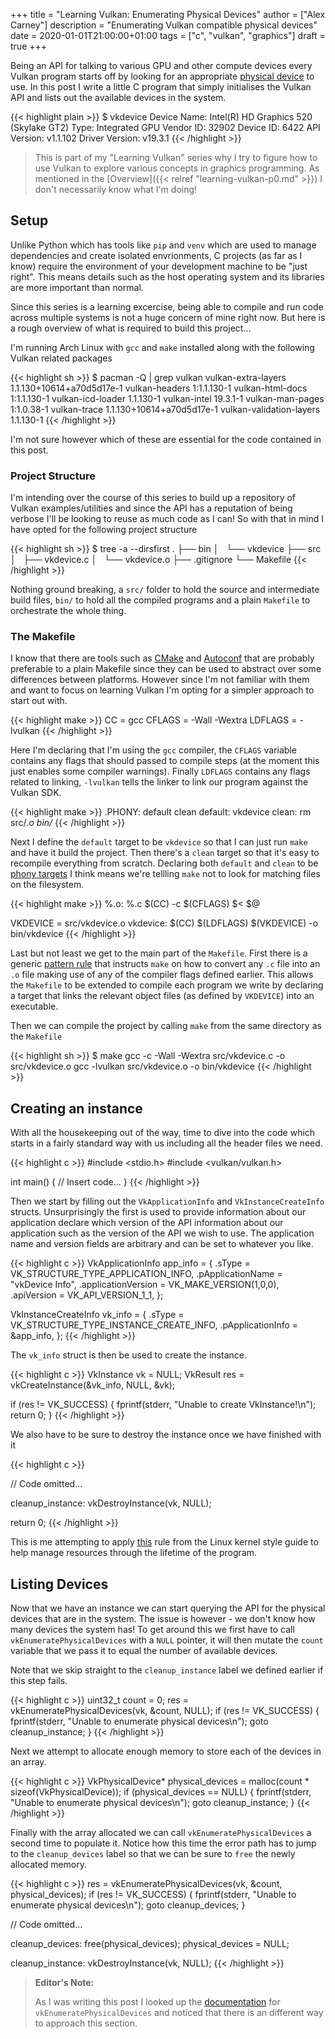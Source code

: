 +++
title = "Learning Vulkan: Enumerating Physical Devices"
author = ["Alex Carney"]
description = "Enumerating Vulkan compatible physical devices"
date = 2020-01-01T21:00:00+01:00
tags = ["c", "vulkan", "graphics"]
draft = true
+++

Being an API for talking to various GPU and other compute devices every Vulkan
program starts off by looking for an appropriate [physical device][VkPhysicalDevice]
to use. In this post I write a little C program that simply initialises the Vulkan
API and lists out the available devices in the system.

{{< highlight plain >}}
$ vkdevice
Device Name:            Intel(R) HD Graphics 520 (Skylake GT2)
  Type:                 Integrated GPU
  Vendor ID:            32902
  Device ID:            6422
  API Version:          v1.1.102
  Driver Version:       v19.3.1
{{< /highlight >}}

<!--more-->

> This is part of my "Learning Vulkan" series why I try to figure how to use
> Vulkan to explore various concepts in graphics programming. As mentioned in
> the [Overview]({{< relref "learning-vulkan-p0.md" >}}) I don't necessarily
> know what I'm doing!

## Setup

Unlike Python which has tools like `pip` and `venv` which are used to manage
dependencies and create isolated envrionments, C projects (as far as I know)
require the environment of your development machine to be "just right". This means
details such as the host operating system and its libraries are more important
than normal.

Since this series is a learning excercise, being able to compile and run code
across multiple systems is not a huge concern of mine right now. But here is a rough
overview of what is required to build this project...

I'm running Arch Linux with `gcc` and `make` installed along with the following
Vulkan related packages

{{< highlight sh >}}
$ pacman -Q | grep vulkan
vulkan-extra-layers 1.1.130+10614+a70d5d17e-1
vulkan-headers 1:1.1.130-1
vulkan-html-docs 1:1.1.130-1
vulkan-icd-loader 1.1.130-1
vulkan-intel 19.3.1-1
vulkan-man-pages 1:1.0.38-1
vulkan-trace 1.1.130+10614+a70d5d17e-1
vulkan-validation-layers 1.1.130-1
{{< /highlight >}}

I'm not sure however which of these are essential for the code contained in this
post.

### Project Structure

I'm intending over the course of this series to build up a repository of Vulkan
examples/utilities and since the API  has a reputation of being verbose I'll be looking
to reuse as much code as I can! So with that in mind I have opted for the following
project structure

{{< highlight sh >}}
$ tree -a --dirsfirst
.
├── bin
│   └── vkdevice
├── src
│   ├── vkdevice.c
│   └── vkdevice.o
├── .gitignore
└── Makefile
{{< /highlight >}}

Nothing ground breaking, a `src/` folder to hold the source and intermediate build files,
`bin/` to hold all the compiled programs and a plain `Makefile` to orchestrate the whole
thing.

### The Makefile

I know that there are tools such as [CMake][cmake] and [Autoconf][autoconf] that are
probably preferable to a plain Makefile since they can be used to abstract over some
differences between platforms. However since I'm not familiar with them and want to
focus on learning Vulkan I'm opting for a simpler approach to start out with.

{{< highlight make >}}
CC = gcc
CFLAGS = -Wall -Wextra
LDFLAGS = -lvulkan
{{< /highlight >}}

Here I'm declaring that I'm using the `gcc` compiler, the `CFLAGS` variable contains any
flags that should passed to compile steps (at the moment this just enables some compiler
warnings). Finally `LDFLAGS` contains any flags related to linking, `-lvulkan` tells the
linker to link our program against the Vulkan SDK.

{{< highlight make >}}
.PHONY: default clean
default: vkdevice
clean:
    rm src/*.o bin/*
{{< /highlight >}}

Next I define the `default` target to be `vkdevice` so that I can just run `make` and
have it build the project. Then there's a `clean` target so that it's easy to recompile
everything from scratch. Declaring both `default` and `clean` to be
[phony targets][phony-target] I think means we're tellling `make` not to look for
matching files on the filesystem.

{{< highlight make >}}
%.o: %.c
    $(CC) -c $(CFLAGS) $< $@

VKDEVICE = src/vkdevice.o
vkdevice:
    $(CC) $(LDFLAGS) $(VKDEVICE) -o bin/vkdevice
{{< /highlight >}}

Last but not least we get to the main part of the `Makefile`. First there is a generic
[pattern rule][pattern-rule] that instructs `make` on how to convert any `.c` file into
an `.o` file making use of any of the compiler flags defined earlier. This allows the
`Makefile` to be extended to compile each program we write by declaring a target that
links the relevant object files (as defined by `VKDEVICE`) into an executable.

Then we can compile the project by calling `make` from the same directory as the
`Makefile`

{{< highlight sh >}}
$ make
gcc -c -Wall -Wextra src/vkdevice.c -o src/vkdevice.o
gcc -lvulkan src/vkdevice.o -o bin/vkdevice
{{< /highlight >}}

## Creating an instance

With all the housekeeping out of the way, time to dive into the code which starts in
a fairly standard way with us including all the header files we need.

{{< highlight c >}}
#include <stdio.h>
#include <vulkan/vulkan.h>

int main() {
    // Insert code...
}
{{< /highlight >}}

Then we start by filling out the `VkApplicationInfo` and `VkInstanceCreateInfo` structs.
Unsurprisingly the first is used to provide information about our application declare
which version of the API information about our application such as the version of the
API we wish to use. The application name and version fields are arbitrary and
can be set to whatever you like.

{{< highlight c >}}
VkApplicationInfo app_info = {
    .sType = VK_STRUCTURE_TYPE_APPLICATION_INFO,
    .pApplicationName = "vkDevice Info",
    .applicationVersion = VK_MAKE_VERSION(1,0,0),
    .apiVersion = VK_API_VERSION_1_1,
};

VkInstanceCreateInfo vk_info = {
    .sType = VK_STRUCTURE_TYPE_INSTANCE_CREATE_INFO,
    .pApplicationInfo = &app_info,
};
{{< /highlight >}}

The `vk_info` struct is then be used to create the instance.

{{< highlight c >}}
VkInstance vk = NULL;
VkResult res = vkCreateInstance(&vk_info, NULL, &vk);

if (res != VK_SUCCESS) {
    fprintf(stderr, "Unable to create VkInstance!\n");
    return 0;
}
{{< /highlight >}}

We also have to be sure to destroy the instance once we have finished with it

{{< highlight c >}}

// Code omitted...

cleanup_instance:
    vkDestroyInstance(vk, NULL);

return 0;
{{< /highlight >}}

This is me attempting to apply [this][kernel-style] rule from the Linux kernel style
guide to help manage resources through the lifetime of the program.

## Listing Devices

Now that we have an instance we can start querying the API for the physical devices that
are in the system. The issue is however - we don't know how many devices the system has!
To get around this we first have to call `vkEnumeratePhysicalDevices` with a `NULL`
pointer, it will then mutate the `count` variable that we pass it to equal the number
of available devices.

Note that we skip straight to the `cleanup_instance` label we defined earlier if this
step fails.

{{< highlight c >}}
uint32_t count = 0;
res = vkEnumeratePhysicalDevices(vk, &count, NULL);
if (res != VK_SUCCESS) {
    fprintf(stderr, "Unable to enumerate physical devices\n");
    goto cleanup_instance;
}
{{< /highlight >}}

Next we attempt to allocate enough memory to store each of the devices in an array.

{{< highlight c >}}
VkPhysicalDevice* physical_devices = malloc(count * sizeof(VkPhysicalDevice));
if (physical_devices == NULL) {
    fprintf(stderr, "Unable to enumerate physical devices\n");
    goto cleanup_instance;
}
{{< /highlight >}}

Finally with the array allocated we can call `vkEnumeratePhysicalDevices` a second time
to populate it. Notice how this time the error path has to jump to the `cleanup_devices`
label so that we can be sure to `free` the newly allocated memory.

{{< highlight c >}}
res = vkEnumeratePhysicalDevices(vk, &count, physical_devices);
if (res != VK_SUCCESS) {
    fprintf(stderr, "Unable to enumerate physical devices\n");
    goto cleanup_devices;
}

// Code omitted...

cleanup_devices:
    free(physical_devices);
    physical_devices = NULL;

cleanup_instance:
    vkDestroyInstance(vk, NULL);
{{< /highlight >}}

> **Editor's Note:**
>
> As I was writing this post I looked up the [documentation][vkEnumeratePhysicalDevices]
> for `vkEnumeratePhysicalDevices` and noticed that there is an different way to
> approach this section.

[autoconf]: https://www.gnu.org/software/autoconf/
[cmake]: https://cmake.org/
[kernel-style]: https://www.kernel.org/doc/html/v4.10/process/coding-style.html#centralized-exiting-of-functions
[pattern-rule]: https://www.gnu.org/software/make/manual/make.html#Pattern-Rules
[phony-target]: https://www.gnu.org/software/make/manual/make.html#Phony-Targets
[vkEnumeratePhysicalDevices]: https://www.khronos.org/registry/vulkan/specs/1.1-extensions/man/html/vkEnumeratePhysicalDevices.html
[VkPhysicalDevice]: https://www.khronos.org/registry/vulkan/specs/1.1-extensions/man/html/VkPhysicalDevice.html
